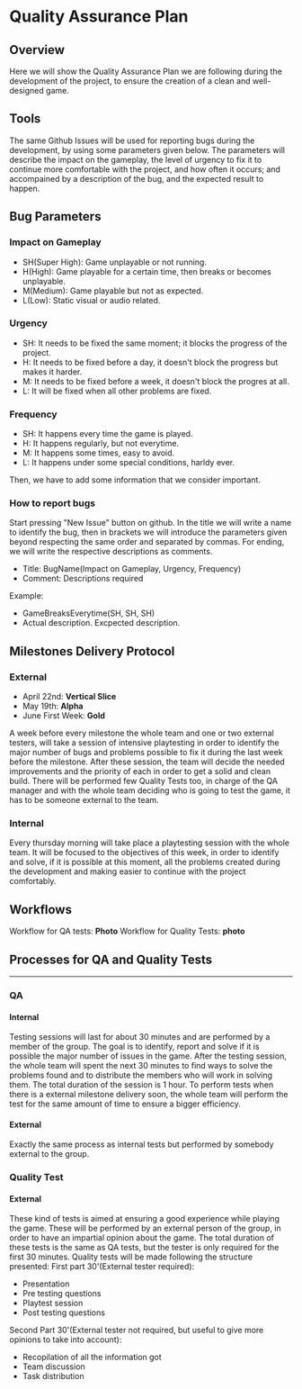 # Quality Assurance Plan
## Overview
Here we will show the Quality Assurance Plan we are following during the development of the project, to ensure the creation of a clean and well-designed game.

## Tools
The same Github Issues will be used for reporting bugs during the development, by using some parameters given below. The parameters will describe the impact on the gameplay, the level of urgency to fix it to continue more comfortable with the project, and how often it occurs; and accompained by a description of the bug, and the expected result to happen.

## Bug Parameters
### Impact on Gameplay
- SH(Super High): Game unplayable or not running.
- H(High): Game playable for a certain time, then breaks or becomes unplayable.
- M(Medium): Game playable but not as expected.
- L(Low): Static visual or audio related.
### Urgency
- SH: It needs to be fixed the same moment; it blocks the progress of the project.
- H: It needs to be fixed before a day, it doesn't block the progress but makes it harder.
- M: It needs to be fixed before a week, it doesn't block the progres at all.
- L: It will be fixed when all other problems are fixed.
### Frequency
- SH: It happens every time the game is played.
- H: It happens regularly, but not everytime.
- M: It happens some times, easy to avoid.
- L: It happens under some special conditions, harldy ever.

Then, we have to add some information that we consider important.

### How to report bugs
Start pressing "New Issue" button on github. 
In the title we will write a name to identify the bug, then in brackets we will introduce the parameters given beyond respecting the same order and separated by commas.
For ending, we will write the respective descriptions as comments.

- Title: BugName(Impact on Gameplay, Urgency, Frequency)
- Comment: Descriptions required

Example:  
- GameBreaksEverytime(SH, SH, SH)
- Actual description. Excpected description.
          
## Milestones Delivery Protocol
### External
- April 22nd: **Vertical Slice**          
- May 19th: **Alpha**
- June First Week: **Gold**

A week before every milestone the whole team and one or two external testers, will take a session of intensive playtesting in order to identify the major number of bugs and problems possible to fix it during the last week before the milestone. After these session, the team will decide the needed improvements and the priority of each in order to get a solid and clean build. There will be performed few Quality Tests too, in charge of the QA manager and with the whole team deciding who is going to test the game, it has to be someone external to the team.

### Internal
Every thursday morning will take place a playtesting session with the whole team. It will be focused to the objectives of this week, in order to identify and solve, if it is possible at this moment, all the problems created during the development and making easier to continue with the project comfortably.

## Workflows
Workflow for QA tests:
**Photo**
Workflow for Quality Tests:
**photo**

## Processes for QA and Quality Tests
---
### QA
#### Internal
Testing sessions will last for about 30 minutes and are performed by a member of the group. The goal is to identify, report and solve if it is possible the major number of issues in the game.
After the testing session, the whole team will spent the next 30 minutes to find ways to solve the problems found and to distribute the members who will work in solving them.
The total duration of the session is 1 hour.
To perform tests when there is a external milestone delivery soon, the whole team will perform the test for the same amount of time to ensure a bigger efficiency.

#### External
Exactly the same process as internal tests but performed by somebody external to the group.

### Quality Test
#### External
These kind of tests is aimed at ensuring a good experience while playing the game. These will be performed by an external person of the group, in order to have an impartial opinion about the game.
The total duration of these tests is the same as QA tests, but the tester is only required for the first 30 minutes.
Quality tests will be made following the structure presented:
First part 30'(External tester required):
- Presentation
- Pre testing questions
- Playtest session
- Post testing questions

Second Part 30'(External tester not required, but useful to give more opinions to take into account):
- Recopilation of all the information got
- Team discussion
- Task distribution
